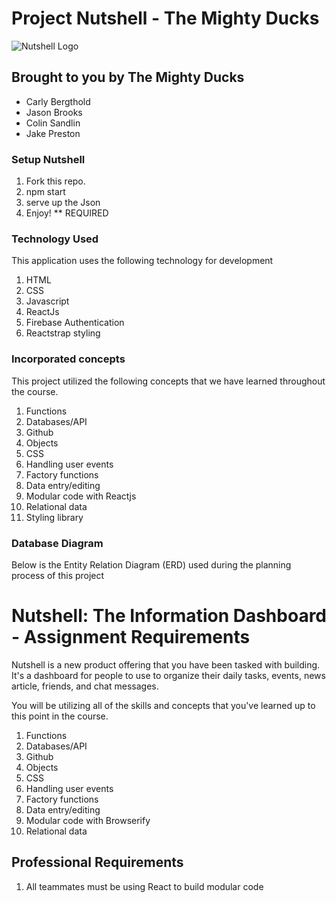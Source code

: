 # Project Nutshell - The Mighty Ducks

![Nutshell Logo](https://i.ibb.co/C9HWp2m/Nutshell-02.jpg)


## Brought to you by The Mighty Ducks
- Carly Bergthold
- Jason Brooks
- Colin Sandlin
- Jake Preston

### Setup Nutshell
1. Fork this repo.
2. npm start
3. serve up the Json
4. Enjoy! ** REQUIRED

### Technology Used

This application uses the following technology for development

1. HTML
2. CSS
3. Javascript
4. ReactJs
5. Firebase Authentication
6. Reactstrap styling

### Incorporated concepts

This project utilized the following concepts that we have learned throughout the course.

1. Functions
2. Databases/API
3. Github
4. Objects
5. CSS
6. Handling user events
7. Factory functions
8. Data entry/editing
9. Modular code with Reactjs
10. Relational data
11. Styling library


### Database Diagram

Below is the Entity Relation Diagram (ERD) used during the planning process of this project


# Nutshell: The Information Dashboard - Assignment Requirements

Nutshell is a new product offering that you have been tasked with building. It's a dashboard for people to use to organize their daily tasks, events, news article, friends, and chat messages.

You will be utilizing all of the skills and concepts that you've learned up to this point in the course.

1. Functions
1. Databases/API
1. Github
1. Objects
1. CSS
1. Handling user events
1. Factory functions
1. Data entry/editing
1. Modular code with Browserify
1. Relational data


## Professional Requirements

1. All teammates must be using React to build modular code

